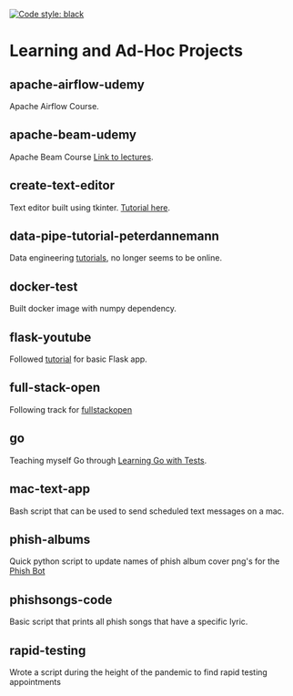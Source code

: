 [![Code style: black](https://img.shields.io/badge/code%20style-black-000000.svg)](https://github.com/psf/black)

# Learning and Ad-Hoc Projects

## apache-airflow-udemy  
Apache Airflow Course.

## apache-beam-udemy  
Apache Beam Course [Link to lectures](http://datastack.tv/apache-beam-course.html).

## create-text-editor  
Text editor built using tkinter. [Tutorial here](https://www.youtube.com/watch?v=xqDonHEYPgA&ab_channel=ZachKing).

## data-pipe-tutorial-peterdannemann  
Data engineering [tutorials](https://peterdannemann.com/), no longer seems to be online.

## docker-test  
Built docker image with numpy dependency.

## flask-youtube
Followed [tutorial](https://www.youtube.com/watch?v=Z1RJmh_OqeA) for basic Flask app. 

## full-stack-open  
Following track for [fullstackopen](https://fullstackopen.com/en/)

## go  
Teaching myself Go through [Learning Go with Tests](https://quii.gitbook.io/learn-go-with-tests/).

## mac-text-app
Bash script that can be used to send scheduled text messages on a mac.  

## phish-albums  
Quick python script to update names of phish album cover png's for the [Phish Bot](https://github.com/shapiroj18/phish-bot)

## phishsongs-code
Basic script that prints all phish songs that have a specific lyric.

## rapid-testing  
Wrote a script during the height of the pandemic to find rapid testing appointments